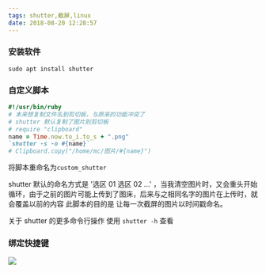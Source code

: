 ```yaml
---
tags: shutter,截屏,linux
date: 2018-08-20 12:28:57
---
```


### 安装软件

`sudo apt install shutter`

### 自定义脚本

```ruby
#!/usr/bin/ruby
# 本来想复制文件名到剪切板，与原来的功能冲突了
# shutter 默认复制了图片到剪切板
# require "clipboard"
name = Time.now.to_i.to_s + ".png"
`shutter -s -o #{name}`
# Clipboard.copy("/home/mc/图片/#{name}")
```

将脚本重命名为`custom_shutter`

shutter 默认的命名方式是 '选区 01 选区 02 ...' ，当我清空图片时，又会重头开始循环，由于之前的图片可能上传到了图床，后来与之相同名字的图片在上传时，就会覆盖以前的内容
此脚本的目的是 让每一次截屏的图片以时间戳命名。

关于 shutter 的更多命令行操作 使用 `shutter -h` 查看

### 绑定快捷键

![](http://ogbkru1bq.bkt.clouddn.com/1534739826.png)
